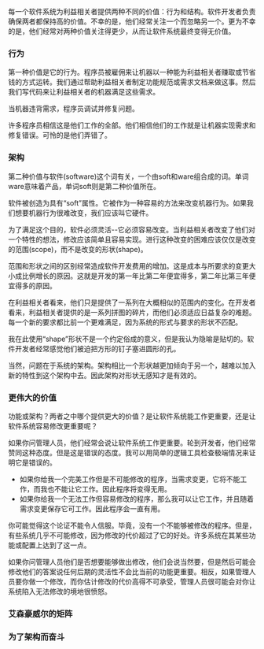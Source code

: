 每一个软件系统为利益相关者提供两种不同的价值：行为和结构。软件开发者负责确保两者都保持高的价值。不幸的是，他们经常关注一个而忽略另一个。更为不幸的是，他们经常对两种价值关注得更少，从而让软件系统最终变得无价值。

### 行为
第一种价值是它的行为。程序员被雇佣来让机器以一种能为利益相关者赚取或节省钱的方式运转。我们通过帮助利益相关者制定功能规范或需求文档来做这事。然后我们写代码来让利益相关者的机器满足这些需求。

当机器违背需求，程序员调试并修复问题。

许多程序员相信这是他们工作的全部。他们相信他们的工作就是让机器实现需求和修复错误。可怜的是他们弄错了。

### 架构
第二种价值与软件(software)这个词有关，一个由soft和ware组合成的词。单词ware意味着产品，单词soft则是第二种价值所在。

软件被创造为具有“soft”属性。它被作为一种容易的方法来改变机器行为。如果我们想要机器行为很难改变，我们应该叫它硬件。

为了满足这个目的，软件必须灵活--它必须容易改变。当利益相关者改变了他们对一个特性的想法，修改应该简单且容易实现。进行这种改变的困难应该仅仅是改变的范围(scope)，而不是改变的形状(shape)。

范围和形状之间的区别经常造成软件开发费用的增加。这是成本与所要求的变更大小成比例增长的原因。这就是开发的第一年比第二年便宜得多，第二年比第三年便宜得多的原因。

在利益相关者看来，他们只是提供了一系列在大概相似的范围内的变化。在开发者看来，利益相关者提供的是一系列拼图的碎片，而他们必须适应日益复杂的难题。每一个新的要求都比前一个更难满足，因为系统的形式与要求的形状不匹配。

我在此使用“shape”形状不是一个约定俗成的意义，但是我认为隐喻是贴切的。软件开发者经常感觉他们被迫把方形的钉子塞进圆形的孔。

当然，问题在于系统的架构。架构相比一个形状越更加倾向于另一个，越难以加入新的特性到这个架构中去。因此架构对形状无感知才是有效的。

### 更伟大的价值
功能或架构？两者之中哪个提供更大的价值？是让软件系统能工作更重要，还是让软件系统容易修改更重要呢？

如果你问管理人员，他们经常会说让软件系统工作更重要。轮到开发者，他们经常赞同这种态度。但是这是错误的态度。我可以用简单的逻辑工具检查极端情况来证明它是错误的。

* 如果你给我一个完美工作但是不可能修改的程序，当需求变更，它将不能工作，而我也不能让它工作。因此程序将变得无用。
* 如果你给我一个无法工作但容易修改的程序，那么我可以让它工作，并且随着需求变更保存它可工作。因此程序会一直有用。

你可能觉得这个论证不能令人信服。毕竟，没有一个不能够被修改的程序。但是，有些系统几乎不可能修改，因为修改的代价超过了它的好处。许多系统在其某些功能或配置上达到了这一点。

如果你问管理人员他们是否想要能够做出修改，他们会说当然要，但是然后可能会修改他们的答案说任何后期的灵活性不会比当前的功能更重要。相反，如果管理人员要你做一个修改，而你估计修改的代价高得不可承受，管理人员很可能会对你让系统陷入无法修改的境地很愤怒。
### 艾森豪威尔的矩阵
### 为了架构而奋斗

